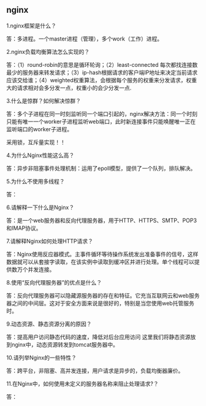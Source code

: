 
## nginx ##
1.nginx框架是什么？

答：多进程。一个master进程（管理），多个work（工作）进程。

2.nginx负载均衡算法怎么实现的？

答：（1）round-robin的意思是循环轮询；（2）least-connected 每次都找连接数最少的服务器来转发请求；（3）ip-hash根据请求的客户端IP地址来决定当前请求应该交给谁；（4）weighted权重算法，会根据每个服务的权重来分发请求，权重大的请求相对会多分发一点，权重小的会少分发一点.

3.什么是惊群？如何解决惊群？

答：多个子进程在同一时刻监听同一个端口引起的，nginx解决方法：同一个时刻只能有唯一一个worker子进程监听web端口，此时新连接事件只能唤醒唯一正在监听端口的worker子进程。

采用锁，互斥量实现！！

4.为什么Nginx性能这么高？

答：异步非阻塞事件处理机制：运用了epoll模型，提供了一个队列，排队解决。

5.为什么不使用多线程？

答：

6.请解释一下什么是Nginx？

答：是一个web服务器和反向代理服务器，用于HTTP、HTTPS、SMTP、POP3和IMAP协议。

7.请解释Nginx如何处理HTTP请求？

答：Nginx使用反应器模式。主事件循环等待操作系统发出准备事件的信号，这样数据就可以从套接字读取，在该实例中读取到缓冲区并进行处理。单个线程可以提供数万个并发连接。


8.使用“反向代理服务器”的优点是什么？

答：反向代理服务器可以隐藏源服务器的存在和特征。它充当互联网云和web服务器之间的中间层。这对于安全方面来说是很好的，特别是当您使用web托管服务时。

9.动态资源、静态资源分离的原因？

答：提高用户访问静态代码的速度，降低对后台应用访问
这里我们将静态资源放到nginx中，动态资源转发到tomcat服务器中。

10.请列举Nginx的一些特性？

答：跨平台，非阻塞、高并发连接，用户请求是异步的，负载均衡器廉价。

11.在Nginx中，如何使用未定义的服务器名称来阻止处理请求?？

答：

